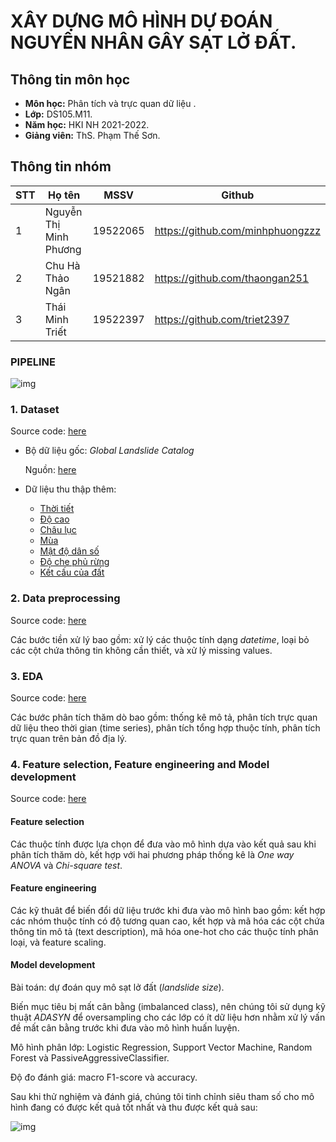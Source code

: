 # XÂY DỰNG MÔ HÌNH DỰ ĐOÁN NGUYÊN NHÂN GÂY SẠT LỞ ĐẤT.

## Thông tin môn học
* **Môn học:** Phân tích và trực quan dữ liệu .
* **Lớp:** DS105.M11.
* **Năm học:** HKI NH 2021-2022.
* **Giảng viên:** ThS. Phạm Thế Sơn.

## Thông tin nhóm
STT | Họ tên | MSSV | Github
--- | -------|------|--------
1 | Nguyễn Thị Minh Phương | 19522065 | https://github.com/minhphuongzzz
2 | Chu Hà Thảo Ngân | 19521882 | https://github.com/thaongan251
3 | Thái Minh Triết | 19522397 | https://github.com/triet2397

### PIPELINE

![img](https://lh3.googleusercontent.com/Lzbxq67V6Kdu1iDZM6H9fgPJB0OiZOToWvYRZtvcyNkI0QEtjUoGHfjukGMWhPrCOmoSHk84gC9M8tN9sP_n0FRuq2Ry59giv9quuHrIdTksvOAi-7vmOXxlwnZw7L5KWc8kQRR2Cpfa)

### 1. Dataset

Source code: [here](https://github.com/minhphuongzzz/DS105-final-project/blob/main/src/data_collection.ipynb)

- Bộ dữ liệu gốc: *Global Landslide Catalog* 

  Nguồn: [here](https://data.nasa.gov/Earth-Science/Global-Landslide-Catalog-Export/dd9e-wu2v)

- Dữ liệu thu thập thêm:

  -  [Thời tiết](https://www.visualcrossing.com/weather-api)
  -  [Độ cao](https://developers.airmap.com/docs/elevation-api)
  -  [Châu lục](https://pypi.org/project/pycountry-convert/)
  -  [Mùa](https://www.nationalgeographic.org/encyclopedia/season/)
  -  [Mật độ dân số](https://sedac.ciesin.columbia.edu/data/set/gpw-v4-population-density-rev11/)
  -  [Độ che phủ rừng](https://data.globalforestwatch.org/documents/134f92e59f344549947a3eade9d80783/e%20xplore/)
  -  [Kết cấu của đất](https://developers.google.com/earth%02engine/datasets/catalog/OpenLandMap_SOL_SOL_TEXTURE%02CLASS_USDA-TT_M_v02)

### 2. Data preprocessing

Source code: [here](https://github.com/minhphuongzzz/DS105-final-project/blob/main/src/data_preprocessing.ipynb)

Các bước tiền xử lý bao gồm: xử lý các thuộc tính dạng *datetime*, loại bỏ các cột chứa thông tin không cần thiết, và xử lý missing values.

### 3. EDA

Source code: [here](https://github.com/minhphuongzzz/DS105-final-project/blob/main/src/EDA.ipynb)

Các bước phân tích thăm dò bao gồm: thống kê mô tả, phân tích trực quan dữ liệu theo thời gian (time series), phân tích tổng hợp thuộc tính, phân tích trực quan trên bản đồ địa lý.

### 4. Feature selection, Feature engineering and Model development

Source code: [here](https://github.com/minhphuongzzz/DS105-final-project/blob/main/src/model_development.ipynb)

#### Feature selection

Các thuộc tính được lựa chọn để đưa vào mô hình dựa vào kết quả sau khi phân tích thăm dò, kết hợp với hai phương pháp thống kê là *One way ANOVA* và *Chi-square test*.

#### Feature engineering

Các kỹ thuât để biến đổi dữ liệu trước khi đưa vào mô hình bao gồm: kết hợp các nhóm thuộc tính có độ tương quan cao, kết hợp và mã hóa các cột chứa thông tin mô tả (text description), mã hóa one-hot cho các thuộc tính phân loại, và feature scaling.

#### Model development

Bài toán: dự đoán quy mô sạt lở đất (*landslide size*).

Biến mục tiêu bị mất cân bằng (imbalanced class), nên chúng tôi sử dụng kỹ thuật *ADASYN* để oversampling cho các lớp có ít dữ liệu hơn nhằm xử lý vấn đề mất cân bằng trước khi đưa vào mô hình huấn luyện.

Mô hình phân lớp: Logistic Regression, Support Vector Machine, Random  Forest và PassiveAggressiveClassifier.

Độ đo đánh giá: macro F1-score và accuracy.

Sau khi thử nghiệm và đánh giá, chúng tôi tinh chỉnh siêu tham số cho mô hình đang có được kết quả tốt nhất và thu được kết quả sau:

![img](https://lh3.googleusercontent.com/_ur1jZhgcSfCbiETV91lvRAer_DoKhItTmsPIXSQkiYC4Kq8GLsHWQdoWLsHBTJ8WknQ_PlOsazzeAIfYqaIcfjCoPPRWfb53DZD7tT_f3kdKUbnddhqFsw1kGl7v8ZNEHPTJX6Hru-t)
